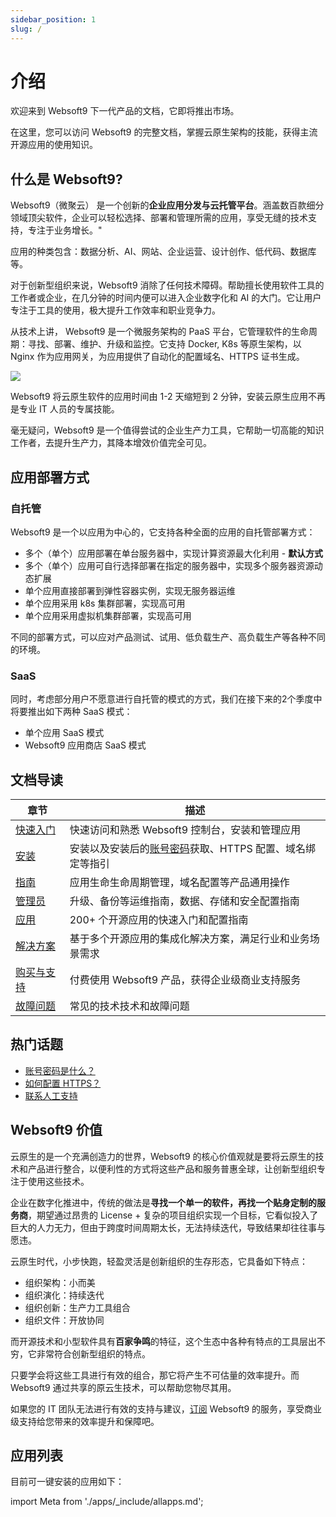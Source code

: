 ```yaml
---
sidebar_position: 1
slug: /
---
```


# 介绍

欢迎来到 Websoft9 下一代产品的文档，它即将推出市场。  

在这里，您可以访问 Websoft9 的完整文档，掌握云原生架构的技能，获得主流开源应用的使用知识。  

## 什么是 Websoft9?

Websoft9（微聚云） 是一个创新的**企业应用分发与云托管平台**。涵盖数百款细分领域顶尖软件，企业可以轻松选择、部署和管理所需的应用，享受无缝的技术支持，专注于业务增长。"

应用的种类包含：数据分析、AI、网站、企业运营、设计创作、低代码、数据库等。   

对于创新型组织来说，Websoft9 消除了任何技术障碍。帮助擅长使用软件工具的工作者或企业，在几分钟的时间内便可以进入企业数字化和 AI 的大门。它让用户专注于工具的使用，极大提升工作效率和职业竞争力。 

从技术上讲， Websoft9 是一个微服务架构的 PaaS 平台，它管理软件的生命周期：寻找、部署、维护、升级和监控。它支持 Docker, K8s 等原生架构，以 Nginx 作为应用网关，为应用提供了自动化的配置域名、HTTPS 证书生成。

![](https://libs.websoft9.com/Websoft9/DocsPicture/zh/websoft9/websoft9-dashboard.png)

Websoft9 将云原生软件的应用时间由 1-2 天缩短到 2 分钟，安装云原生应用不再是专业 IT 人员的专属技能。  

毫无疑问，Websoft9 是一个值得尝试的企业生产力工具，它帮助一切高能的知识工作者，去提升生产力，其降本增效价值完全可见。

## 应用部署方式

### 自托管

Websoft9 是一个以应用为中心的，它支持各种全面的应用的自托管部署方式：

- 多个（单个）应用部署在单台服务器中，实现计算资源最大化利用 - **默认方式**
- 多个（单个）应用可自行选择部署在指定的服务器中，实现多个服务器资源动态扩展
- 单个应用直接部署到弹性容器实例，实现无服务器运维
- 单个应用采用 k8s 集群部署，实现高可用
- 单个应用采用虚拟机集群部署，实现高可用


不同的部署方式，可以应对产品测试、试用、低负载生产、高负载生产等各种不同的环境。  

### SaaS 

同时，考虑部分用户不愿意进行自托管的模式的方式，我们在接下来的2个季度中将要推出如下两种 SaaS 模式：

- 单个应用 SaaS 模式
- Websoft9 应用商店 SaaS 模式

## 文档导读

| 章节              | 描述                                                     |
| ----------------- | -------------------------------------------------------- |
| [快速入门](./starter)   |  快速访问和熟悉 Websoft9 控制台，安装和管理应用  |
| [安装](./install) | 安装以及安装后的[账号密码](./user/credentials)获取、HTTPS 配置、域名绑定等指引 |
| [指南](./user)   |  应用生命生命周期管理，域名配置等产品通用操作  |
| [管理员](./administrator)   |  升级、备份等运维指南，数据、存储和安全配置指南  |
| [应用](./apps) |  200+ 个开源应用的快速入门和配置指南  |
| [解决方案](./solution)  |    基于多个开源应用的集成化解决方案，满足行业和业务场景需求  |
| [购买与支持](./business)   |  付费使用 Websoft9 产品，获得企业级商业支持服务 |
| [故障问题](./faq)        |    常见的技术技术和故障问题   |


## 热门话题

* [账号密码是什么？](./user/credentials)
* [如何配置 HTTPS？](./administrator/domain_https)
* [联系人工支持](./helpdesk)

## Websoft9 价值

云原生的是一个充满创造力的世界，Websoft9 的核心价值观就是要将云原生的技术和产品进行整合，以便利性的方式将这些产品和服务普惠全球，让创新型组织专注于使用这些技术。

企业在数字化推进中，传统的做法是**寻找一个单一的软件，再找一个贴身定制的服务商**，期望通过昂贵的 License + 复杂的项目组织实现一个目标，它看似投入了巨大的人力无力，但由于跨度时间周期太长，无法持续迭代，导致结果却往往事与愿违。   

云原生时代，小步快跑，轻盈灵活是创新组织的生存形态，它具备如下特点：

- 组织架构：小而美
- 组织演化：持续迭代
- 组织创新：生产力工具组合
- 组织文件：开放协同

而开源技术和小型软件具有**百家争鸣**的特征，这个生态中各种有特点的工具层出不穷，它非常符合创新型组织的特点。  

只要学会将这些工具进行有效的组合，那它将产生不可估量的效率提升。而 Websoft9 通过共享的原云生技术，可以帮助您物尽其用。   

如果您的 IT 团队无法进行有效的支持与建议，[订阅](./buy/subscription) Websoft9 的服务，享受商业级支持给您带来的效率提升和保障吧。  

## 应用列表

目前可一键安装的应用如下：

import Meta from './apps/_include/allapps.md';

<Meta name="meta" />

